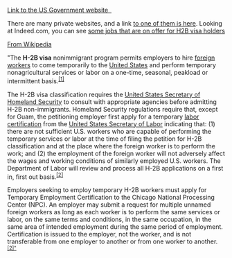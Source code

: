 <p>
  <a href="https://www.uscis.gov/working-united-states/temporary-workers/h-2b-temporary-non-agricultural-workers" target="_blank" rel="noopener">Link to the US Government website&nbsp;&nbsp;</a>
</p>
<p>
  There are many private websites, and a link
  <a href="http://www.allianceabroad.com/seasonal-work-h-2b/" target="_blank" rel="noopener">to one of them is here</a>.
  Looking at Indeed.com, you can see
  <a href="https://www.indeed.com/q-H2b-jobs.html" target="_blank" rel="noopener">some jobs that are on offer for H2B visa holders</a>
</p>
<p>
  <a href="https://en.wikipedia.org/wiki/H-2B_visa" target="_blank" rel="noopener">From Wikipedia</a>
</p>
<p>
  "The&nbsp;<strong>H-2B visa</strong>&nbsp;nonimmigrant program permits employers
  to hire&nbsp;<a title="Foreign worker" href="https://en.wikipedia.org/wiki/Foreign_worker">foreign workers</a>&nbsp;to
  come temporarily to the&nbsp;<a title="United States" href="https://en.wikipedia.org/wiki/United_States">United States</a>&nbsp;and
  perform temporary nonagricultural services or labor on a one-time, seasonal,
  peakload or intermittent basis.<sup id="cite_ref-1" class="reference"><a href="https://en.wikipedia.org/wiki/H-2B_visa#cite_note-1">[1]</a></sup>
</p>
<p>
  The H-2B visa classification requires the&nbsp;<a title="United States Secretary of Homeland Security" href="https://en.wikipedia.org/wiki/United_States_Secretary_of_Homeland_Security">United States Secretary of Homeland Security</a>&nbsp;to
  consult with appropriate agencies before admitting H-2B non-immigrants. Homeland
  Security regulations require that, except for Guam, the petitioning employer
  first apply for a temporary&nbsp;<a title="Labor certification" href="https://en.wikipedia.org/wiki/Labor_certification">labor certification</a>&nbsp;from
  the&nbsp;<a title="United States Secretary of Labor" href="https://en.wikipedia.org/wiki/United_States_Secretary_of_Labor">United States Secretary of Labor</a>&nbsp;indicating
  that: (1) there are not sufficient U.S. workers who are capable of performing
  the temporary services or labor at the time of filing the petition for H-2B classification
  and at the place where the foreign worker is to perform the work; and (2) the
  employment of the foreign worker will not adversely affect the wages and working
  conditions of similarly employed U.S. workers. The Department of Labor will review
  and process all H-2B applications on a first in, first out basis.<sup id="cite_ref-USLabor_2-0" class="reference"><a href="https://en.wikipedia.org/wiki/H-2B_visa#cite_note-USLabor-2">[2]</a></sup>
</p>
<p>
  Employers seeking to employ temporary H-2B workers must apply for Temporary Employment
  Certification to the Chicago National Processing Center (NPC). An employer may
  submit a request for multiple unnamed foreign workers as long as each worker
  is to perform the same services or labor, on the same terms and conditions, in
  the same occupation, in the same area of intended employment during the same
  period of employment. Certification is issued to the employer, not the worker,
  and is not transferable from one employer to another or from one worker to another.<sup id="cite_ref-USLabor_2-1" class="reference"><a href="https://en.wikipedia.org/wiki/H-2B_visa#cite_note-USLabor-2">[2]"</a></sup>
</p>
<p>&nbsp;</p>
